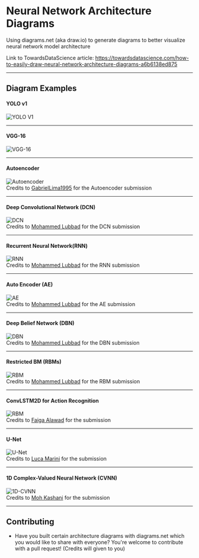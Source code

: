 # Neural Network Architecture Diagrams
Using diagrams.net (aka draw.io) to generate diagrams to better visualize neural network model architecture

Link to TowardsDataScience article: https://towardsdatascience.com/how-to-easily-draw-neural-network-architecture-diagrams-a6b6138ed875
___

## Diagram Examples

#### YOLO v1
![YOLO V1](https://github.com/kennethleungty/Neural-Network-Architecture-Diagrams/blob/main/yolo_v1_image.png?raw=true)
___
#### VGG-16
![VGG-16](https://github.com/kennethleungty/Neural-Network-Architecture-Diagrams/blob/main/vgg16_image.png?raw=true)
___
#### Autoencoder
![Autoencoder](https://github.com/kennethleungty/Neural-Network-Architecture-Diagrams/blob/main/autoencoder_lstm.png?raw=true)  
Credits to [GabrielLima1995](https://github.com/GabrielLima1995) for the Autoencoder submission
___
#### Deep Convolutional Network (DCN)
![DCN](https://github.com/kennethleungty/Neural-Network-Architecture-Diagrams/blob/main/Convolutional%20Network%20(DCN).jpg?raw=true)  
Credits to [Mohammed Lubbad](https://github.com/mlubbad) for the DCN submission
___
#### Recurrent Neural Network(RNN)
![RNN](https://github.com/kennethleungty/Neural-Network-Architecture-Diagrams/blob/main/Recurrent%20Neural%20Network%20(RNN).jpg?raw=true)  
Credits to [Mohammed Lubbad](https://github.com/mlubbad) for the RNN submission
___
#### Auto Encoder (AE)
![AE](https://github.com/kennethleungty/Neural-Network-Architecture-Diagrams/blob/main/Auto%20Encoder%20(AE).jpg?raw=true)  
Credits to [Mohammed Lubbad](https://github.com/mlubbad) for the AE submission
___
#### Deep Belief Network (DBN)
![DBN](https://github.com/kennethleungty/Neural-Network-Architecture-Diagrams/blob/main/Deep%20Belief%20Network%20(DBN).jpg?raw=true)  
Credits to [Mohammed Lubbad](https://github.com/mlubbad) for the DBN submission
___
#### Restricted BM (RBMs)
![RBM](https://github.com/kennethleungty/Neural-Network-Architecture-Diagrams/blob/main/Restricted%20BM%20(RBMs).jpg?raw=true)  
Credits to [Mohammed Lubbad](https://github.com/mlubbad) for the RBM submission
___
#### ConvLSTM2D for Action Recognition
![RBM](https://github.com/kennethleungty/Neural-Network-Architecture-Diagrams/blob/main/action_recognition_xml.png?raw=true)  
Credits to [Faiga Alawad](https://github.com/Faiga91) for the submission
___
#### U-Net
![U-Net](https://github.com/kennethleungty/Neural-Network-Architecture-Diagrams/blob/main/U-Net.png?raw=true)  
Credits to [Luca Marini](https://github.com/lucamarini22) for the submission
___
#### 1D Complex-Valued Neural Network (CVNN)
![1D-CVNN](https://github.com/kennethleungty/Neural-Network-Architecture-Diagrams/blob/main/1D%20Complex-Valued%20Neural%20Network%20(CVNN).svg?raw=true)  
Credits to [Moh Kashani](https://github.com/mkashani-phd) for the submission

___
## Contributing
- Have you built certain architecture diagrams with diagrams.net which you would like to share with everyone? You're welcome to contribute with a pull request! (Credits will given to you)
